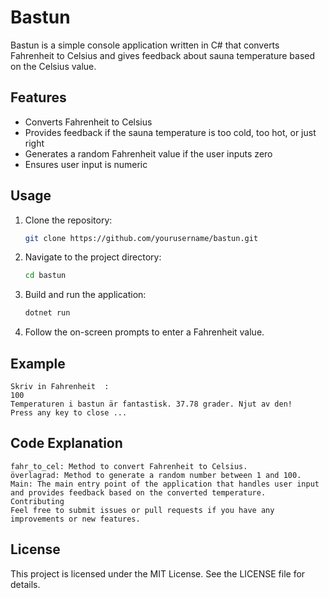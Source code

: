 # Bastun

Bastun is a simple console application written in C# that converts Fahrenheit to Celsius and gives feedback about sauna temperature based on the Celsius value.

## Features

- Converts Fahrenheit to Celsius
- Provides feedback if the sauna temperature is too cold, too hot, or just right
- Generates a random Fahrenheit value if the user inputs zero
- Ensures user input is numeric

## Usage

1. Clone the repository:
    ```sh
    git clone https://github.com/yourusername/bastun.git
    ```

2. Navigate to the project directory:
    ```sh
    cd bastun
    ```

3. Build and run the application:
    ```sh
    dotnet run
    ```

4. Follow the on-screen prompts to enter a Fahrenheit value.

## Example

```plaintext
Skriv in Fahrenheit  :
100
Temperaturen i bastun är fantastisk. 37.78 grader. Njut av den!
Press any key to close ...
```

## Code Explanation

```plaintext
fahr_to_cel: Method to convert Fahrenheit to Celsius.
överlagrad: Method to generate a random number between 1 and 100.
Main: The main entry point of the application that handles user input and provides feedback based on the converted temperature.
Contributing
Feel free to submit issues or pull requests if you have any improvements or new features.
```

## License

This project is licensed under the MIT License. See the LICENSE file for details.
